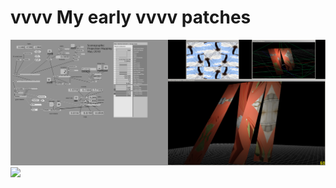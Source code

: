 vvvv
My early vvvv patches
====
![](vvvv-01-10/ROOM2/scenographic/patch8.png)
![](vvvv-01-10/ROOM2/sceno-renderer2.png)
